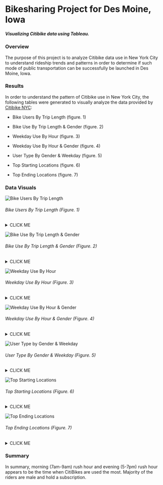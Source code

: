 # Bikesharing Project for Des Moine, Iowa
##### Visualizing Citibike data using Tableau.
### Overview
The purpose of this project is to analyze Citibike data use in New York City to understand rideship trends and patterns in order to determine if such mode of public transportation can be successfully be launched in Des Moine, Iowa.

### Results
In order to understand the pattern of Citibike use in New York City, the following tables were generated to visually analyze the data provided by [Citibike NYC](https://ride.citibikenyc.com/system-data):

* Bike Users By Trip Length (figure. 1)

* Bike Use By Trip Length & Gender (figure. 2)

* Weekday Use By Hour (figure. 3)

* Weekday Use By Hour & Gender (figure. 4)

* User Type By Gender & Weekday (figure. 5)

* Top Starting Locations (figure. 6)

* Top Ending Locations (figure. 7)




### Data Visuals
![Bike Users By Trip Length](https://github.com/jwhberrios/Bikesharing/blob/main/Resources/Checkout_User.png?raw=true)
###### Bike Users By Trip Length (Figure. 1)
<details><summary>CLICK ME</summary>
<p>

#### Within the first hour of the ride, most rides (just under 150,000) are under 20 minutes long. The use of bikes dramatically decreases as the duration of the ride extends towards 1 hour. Few riders are using the bike for longer than 1 hour.

</p>
</details>
  


![Bike Use By Trip Length & Gender](https://github.com/jwhberrios/Bikesharing/blob/main/Resources/Checkout_gender.png?raw=true)
###### Bike Use By Trip Length & Gender (Figure. 2)
<details><summary>CLICK ME</summary>
<p>

#### Just under 110,000 riders are self reported male. Followed by about 35,000 riders are self reported female. The remaining approximate 8,000 riders did not identify their gender.

</p>
</details>


![Weekday Use By Hour](https://github.com/jwhberrios/Bikesharing/blob/main/Resources/Trips_per_hour_weekday.png?raw=true)
###### Weekday Use By Hour (Figure. 3)
<details><summary>CLICK ME</summary>
<p>

#### During the weekday, between 7-9am (morning rush hour) and 5-7pm (evening rush hour) is when bike use is at its highest. Out of the weekdays, Thursday has the highest bike use in those respective time slots.

</p>
</details>


![Weekday Use By Hour & Gender](https://github.com/jwhberrios/Bikesharing/blob/main/Resources/Trips_gender.png?raw=true)
###### Weekday Use By Hour & Gender (Figure. 4)
<details><summary>CLICK ME</summary>
<p>

#### In the previous reported bike use, it is evident that males are the primary riders compard to females and the unknown group.
  
</p>
</details>



![User Type by Gender & Weekday](https://github.com/jwhberrios/Bikesharing/blob/main/Resources/Trips_gender_weekday.png?raw=true)
###### User Type By Gender & Weekday (Figure. 5)
<details><summary>CLICK ME</summary>
<p>

#### Majority of the riders throughout the week are males with a subscription, followed by female riders who are subscribers, and unknown riders are the least. There are more subscribed riders than one time use riders using Citibikes across all gender groups.
  
</p>
</details>



![Top Starting Locations](https://github.com/jwhberrios/Bikesharing/blob/main/Resources/Top_starting_locations.png?raw=true)
###### Top Starting Locations (Figure. 6)
<details><summary>CLICK ME</summary>
<p>

#### Midtown and West Side are popular tourist spots to start ride.
  
</p>
</details>



![Top Ending Locations](https://github.com/jwhberrios/Bikesharing/blob/main/Resources/Top_ending_locations.png?raw=true)
###### Top Ending Locations (Figure. 7)
<details><summary>CLICK ME</summary>
<p>

#### Rides conclude in the same location as starting points.
  
</p>
</details>


### Summary
In summary, morning (7am-9am) rush hour and evening (5-7pm) rush hour appears to be the time when CitiBikes are used the most. Majority of the riders are male and hold a subscription.
